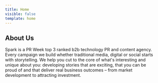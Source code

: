 ```yaml
---
title: Home
visible: false
template: home
---
```


## About Us

Spark is a PR Week top 3 ranked b2b technology PR and content agency. Every campaign we build whether traditional media, digital or social starts with storytelling. We help you cut to the core of what's interesting and unique about you: developing stories that are exciting, that you can be proud of and that deliver real business outcomes &ndash; from market development to attracting investment.
